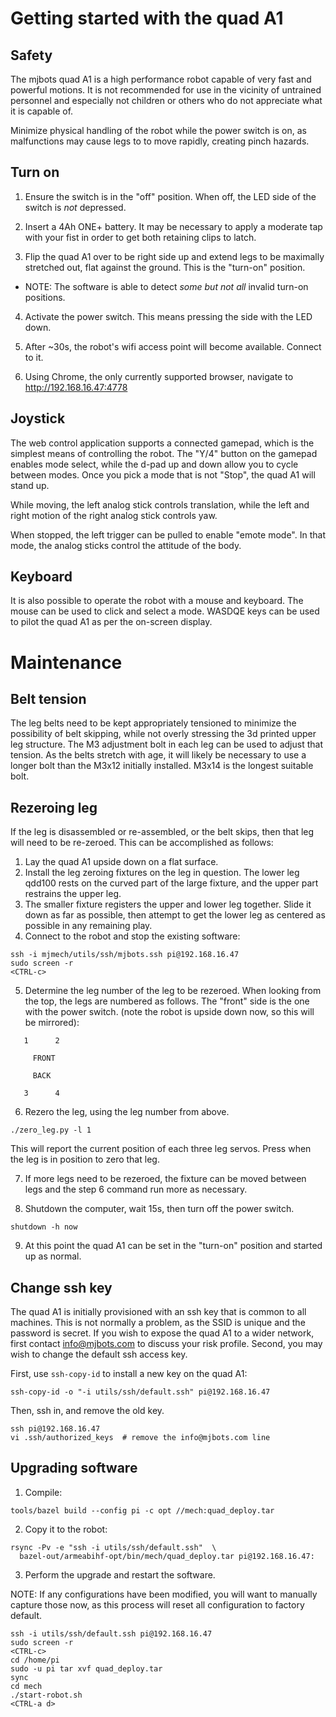 # Getting started with the quad A1 #

## Safety ##

The mjbots quad A1 is a high performance robot capable of very fast
and powerful motions.  It is not recommended for use in the vicinity
of untrained personnel and especially not children or others who do
not appreciate what it is capable of.

Minimize physical handling of the robot while the power switch is on,
as malfunctions may cause legs to to move rapidly, creating pinch
hazards.

## Turn on ##

1. Ensure the switch is in the "off" position.  When off, the LED side of the switch is *not* depressed.

2. Insert a 4Ah ONE+ battery.  It may be necessary to apply a moderate tap with your fist in order to get both retaining clips to latch.

3. Flip the quad A1 over to be right side up and extend legs to be maximally stretched out, flat against the ground.  This is the "turn-on" position.
  * NOTE: The software is able to detect *some but not all* invalid
    turn-on positions.

4. Activate the power switch.  This means pressing the side with the LED down.

5. After ~30s, the robot's wifi access point will become available.  Connect to it.

6. Using Chrome, the only currently supported browser, navigate to http://192.168.16.47:4778

## Joystick ##

The web control application supports a connected gamepad, which is the
simplest means of controlling the robot.  The "Y/4" button on the
gamepad enables mode select, while the d-pad up and down allow you to
cycle between modes.  Once you pick a mode that is not "Stop", the
quad A1 will stand up.

While moving, the left analog stick controls translation, while the
left and right motion of the right analog stick controls yaw.

When stopped, the left trigger can be pulled to enable "emote mode".
In that mode, the analog sticks control the attitude of the body.

## Keyboard ##

It is also possible to operate the robot with a mouse and keyboard.
The mouse can be used to click and select a mode.  WASDQE keys can be
used to pilot the quad A1 as per the on-screen display.

# Maintenance #

## Belt tension ##

The leg belts need to be kept appropriately tensioned to minimize the
possibility of belt skipping, while not overly stressing the 3d
printed upper leg structure.  The M3 adjustment bolt in each leg can
be used to adjust that tension.  As the belts stretch with age, it
will likely be necessary to use a longer bolt than the M3x12 initially
installed.  M3x14 is the longest suitable bolt.

## Rezeroing leg ##

If the leg is disassembled or re-assembled, or the belt skips, then that leg will need to be re-zeroed.  This can be accomplished as follows:

1. Lay the quad A1 upside down on a flat surface.
2. Install the leg zeroing fixtures on the leg in question.  The lower
   leg qdd100 rests on the curved part of the large fixture, and the
   upper part restrains the upper leg.
3. The smaller fixture registers the upper and lower leg together.
   Slide it down as far as possible, then attempt to get the lower leg
   as centered as possible in any remaining play.
4. Connect to the robot and stop the existing software:

```
ssh -i mjmech/utils/ssh/mjbots.ssh pi@192.168.16.47
sudo screen -r
<CTRL-c>
```

5. Determine the leg number of the leg to be rezeroed.  When looking
   from the top, the legs are numbered as follows.  The "front" side
   is the one with the power switch. (note the robot is upside down
   now, so this will be mirrored):

```
   1      2

     FRONT

     BACK

   3      4
```

6. Rezero the leg, using the leg number from above.

```
./zero_leg.py -l 1
```

This will report the current position of each three leg servos.  Press
<enter> when the leg is in position to zero that leg.

7. If more legs need to be rezeroed, the fixture can be moved between
   legs and the step 6 command run more as necessary.

8. Shutdown the computer, wait 15s, then turn off the power switch.

```
shutdown -h now
```

9. At this point the quad A1 can be set in the "turn-on" position and
   started up as normal.

## Change ssh key ##

The quad A1 is initially provisioned with an ssh key that is common to
all machines.  This is not normally a problem, as the SSID is unique
and the password is secret.  If you wish to expose the quad A1 to a
wider network, first contact info@mjbots.com to discuss your risk
profile.  Second, you may wish to change the default ssh access key.

First, use `ssh-copy-id` to install a new key on the quad A1:

```
ssh-copy-id -o "-i utils/ssh/default.ssh" pi@192.168.16.47
```

Then, ssh in, and remove the old key.

```
ssh pi@192.168.16.47
vi .ssh/authorized_keys  # remove the info@mjbots.com line
```

## Upgrading software ##

1. Compile:

```
tools/bazel build --config pi -c opt //mech:quad_deploy.tar
```

2. Copy it to the robot:

```
rsync -Pv -e "ssh -i utils/ssh/default.ssh"  \
  bazel-out/armeabihf-opt/bin/mech/quad_deploy.tar pi@192.168.16.47:
```

3. Perform the upgrade and restart the software.

NOTE: If any configurations have been modified, you will want to
manually capture those now, as this process will reset all
configuration to factory default.

```
ssh -i utils/ssh/default.ssh pi@192.168.16.47
sudo screen -r
<CTRL-c>
cd /home/pi
sudo -u pi tar xvf quad_deploy.tar
sync
cd mech
./start-robot.sh
<CTRL-a d>
```
